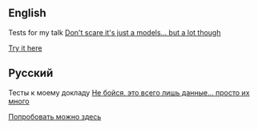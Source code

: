 ## English

Tests for my talk [Don't scare it's just a models... but a lot though](http://www.slideshare.net/basisjs/ss-32305540)

[Try it here](http://lahmatiy.github.io/lib-compare/)

## Русский

Тесты к моему докладу [Не бойся, это всего лишь данные... просто их много](http://www.slideshare.net/basisjs/ss-32305540)

[Попробовать можно здесь](http://lahmatiy.github.io/lib-compare/)
